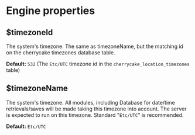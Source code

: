 # Engine properties

## $timezoneId

The system's timezone. The same as timezoneName, but the matching id on the cherrycake timezones database table.

**Default:** `532` \(The `Etc/UTC` timezone id in the `cherrycake_location_timezones` table\)

## $timezoneName

The system's timezone. All modules, including Database for date/time retrievals/saves will be made taking this timezone into account. The server is expected to run on this timezone. Standard "`Etc/UTC`" is recommended.

**Default:** `Etc/UTC`

